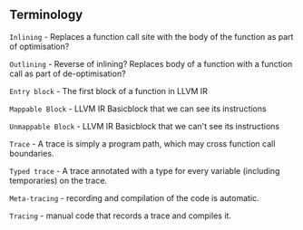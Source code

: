 ## Terminology

`Inlining` - Replaces a function call site with the body of the function as part of optimisation?

`Outlining` - Reverse of inlining? Replaces  body of a function with a function call as part of de-optimisation?

`Entry block` - The first block of a function in LLVM IR

`Mappable Block` - LLVM IR Basicblock that we can see its instructions

`Unmappable Block` - LLVM IR Basicblock that we can't see its instructions

`Trace` - A trace is simply a program path, which may cross function call boundaries.

`Typed trace` - A trace annotated with a type for every variable (including temporaries) on the trace.

`Meta-tracing` - recording and compilation of the code is automatic.

`Tracing` - manual code that records a trace and compiles it.
